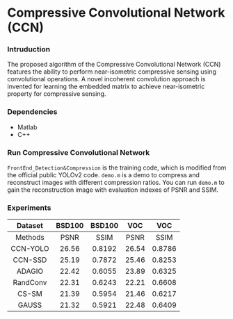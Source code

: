 # Compressive Convolutional Network (CCN)
### Intruduction
The proposed algorithm of the Compressive Convolutional Network (CCN) features the ability to perform near-isometric compressive sensing using convolutional operations.
A novel incoherent convolution approach is invented for learning the embedded matrix to achieve near-isometric property for compressive sensing.

### **Dependencies**
+ Matlab
+ C++

### **Run Compressive Convolutional Network**
`FrontEnd_Detection&Compression` is the training code, which is modified from the official public YOLOv2 code.
`demo.m` is a demo to compress and reconstruct images with different compression ratios. You can run `demo.m` to gain the reconstruction image with evaluation indexes of PSNR and SSIM.

### **Experiments**
Dataset|BSD100|BSD100|VOC|VOC
:---:|:---:|:---:|:---:|:---:
Methods|PSNR|SSIM|PSNR|SSIM
CCN-YOLO|26.56|0.8192|26.54|0.8786
CCN-SSD|25.19|0.7872|25.46|0.8253
ADAGIO|22.42|0.6055|23.89|0.6325
RandConv|22.31|0.6243|22.21|0.6608
CS-SM|21.39|0.5954|21.46|0.6217
GAUSS|21.32|0.5921|22.48|0.6409

